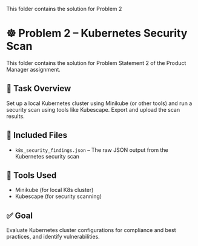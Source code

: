 This folder contains the solution for Problem 2
# ☸️ Problem 2 – Kubernetes Security Scan

This folder contains the solution for Problem Statement 2 of the Product Manager assignment.

## 📌 Task Overview
Set up a local Kubernetes cluster using Minikube (or other tools) and run a security scan using tools like Kubescape. Export and upload the scan results.

## 📄 Included Files
- `k8s_security_findings.json` – The raw JSON output from the Kubernetes security scan

## 🔧 Tools Used
- Minikube (for local K8s cluster)
- Kubescape (for security scanning)

## ✅ Goal
Evaluate Kubernetes cluster configurations for compliance and best practices, and identify vulnerabilities.
